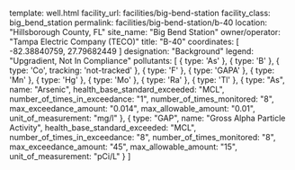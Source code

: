 template: well.html
facility_url: facilities/big-bend-station
facility_class: big_bend_station
permalink: facilities/big-bend-station/b-40
location: "Hillsborough County, FL"
site_name: "Big Bend Station"
owner/operator: "Tampa Electric Company (TECO)"
title: "B-40"
coordinates: [
  -82.38840759,
  27.79682449
]
designation: "Background"
legend: "Upgradient, Not In Compliance"
pollutants: [
  {
  type: 'As'
  },
  {
  type: 'B'
  },
  {
  type: 'Co',
  tracking: 'not-tracked'
  },
  {
  type: 'F'
  },
  {
  type: 'GAPA'
  },
  {
  type: 'Mn'
  },
  {
  type: 'Hg'
  },
  {
  type: 'Mo'
  },
  {
  type: 'Ra'
  },
  {
  type: 'Tl'
  },
  {
  type: "As",
  name: "Arsenic",
  health_base_standard_exceeded: "MCL",
  number_of_times_in_exceedance: "1",
  number_of_times_monitored: "8",
  max_exceedance_amount: "0.014",
  max_allowable_amount: "0.01",
  unit_of_measurement: "mg/l"
  },
  {
  type: "GAP",
  name: "Gross Alpha Particle Activity",
  health_base_standard_exceeded: "MCL",
  number_of_times_in_exceedance: "8",
  number_of_times_monitored: "8",
  max_exceedance_amount: "45",
  max_allowable_amount: "15",
  unit_of_measurement: "pCi/L"
  }
]
